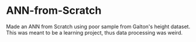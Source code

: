# ANN-from-Scratch
Made an ANN from Scratch using poor sample from Galton's height dataset. This was meant to be a learning project, thus data processing was weird. 

